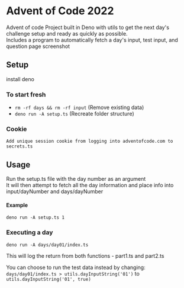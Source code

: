 # Advent of Code 2022

Advent of code Project built in Deno with utils to get the next day's challenge setup and ready as quickly as possible.<br />
Includes a program to automatically fetch a day's input, test input, and question page screenshot

## Setup
install deno
### To start fresh
- `rm -rf days && rm -rf input` (Remove existing data)<br />
- `deno run -A setup.ts` (Recreate folder structure)
### Cookie
`Add unique session cookie from logging into adventofcode.com to secrets.ts`

## Usage
Run the setup.ts file with the day number as an argument<br />
It will then attempt to fetch all the day information and place info into input/dayNumber and days/dayNumber

#### Example
`deno run -A setup.ts 1`

### Executing a day
`deno run -A days/day01/index.ts`<br />

This will log the return from both functions - part1.ts and part2.ts<br />

You can choose to run the test data instead by changing: `days/day01/index.ts > utils.dayInputString('01')` to `utils.dayInputString('01', true)`